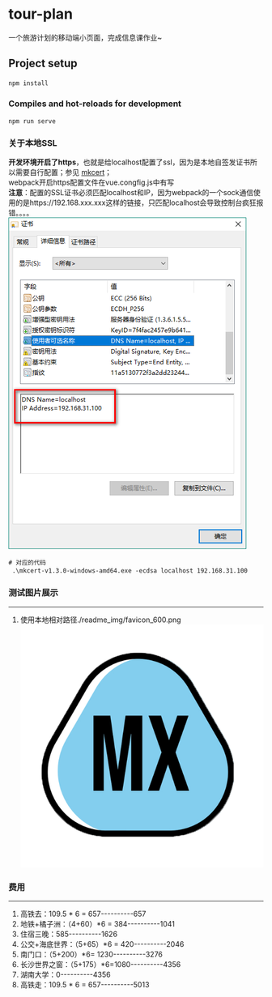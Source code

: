# tour-plan
一个旅游计划的移动端小页面，完成信息课作业~

## Project setup
```
npm install
```

### Compiles and hot-reloads for development
```
npm run serve
```

### 关于本地SSL  
**开发环境开启了https**，也就是给localhost配置了ssl，因为是本地自签发证书所以需要自行配置；参见 [mkcert](https://github.com/FiloSottile/mkcert)；  
webpack开启https配置文件在vue.congfig.js中有写  
**注意**：配置的SSL证书必须匹配localhost和IP，因为webpack的一个sock通信使用的是https://192.168.xxx.xxx这样的链接，只匹配localhost会导致控制台疯狂报错。。。。  
![SSL证书](./readme_img/ssl.png)  
```
# 对应的代码
 .\mkcert-v1.3.0-windows-amd64.exe -ecdsa localhost 192.168.31.100
```


### 测试图片展示
--- --- 
1. 使用本地相对路径./readme_img/favicon_600.png  
![测试图片的alt icon](./readme_img/favicon_600.png)

### 费用
--- ---
1. 高铁去：109.5 * 6 = 657----------657
2. 地铁+橘子洲：（4+60）*6 = 384----------1041
3. 住宿三晚：585----------1626
4. 公交+海底世界：（5+65）*6 = 420----------2046
5. 南门口：（5+200）*6= 1230----------3276
6. 长沙世界之窗：（5+175）*6=1080----------4356
7. 湖南大学：0----------4356
8. 高铁走：109.5 * 6 = 657----------5013

